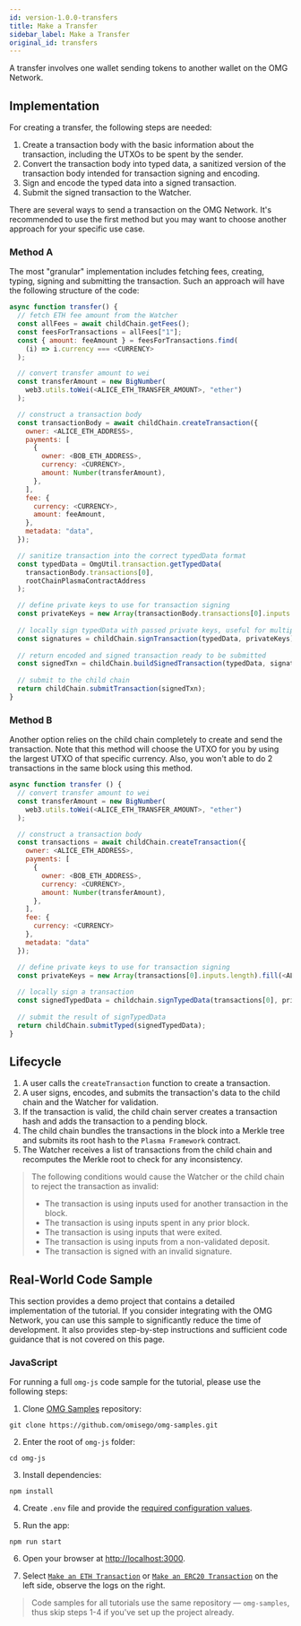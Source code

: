 ```yaml
---
id: version-1.0.0-transfers
title: Make a Transfer
sidebar_label: Make a Transfer
original_id: transfers
---
```


A transfer involves one wallet sending tokens to another wallet on the OMG Network.

## Implementation

For creating a transfer, the following steps are needed:
1. Create a transaction body with the basic information about the transaction, including the UTXOs to be spent by the sender.
2. Convert the transaction body into typed data, a sanitized version of the transaction body intended for transaction signing and encoding.
3. Sign and encode the typed data into a signed transaction.
4. Submit the signed transaction to the Watcher.

There are several ways to send a transaction on the OMG Network. It's recommended to use the first method but you may want to choose another approach for your specific use case.

### Method A

The most "granular" implementation includes fetching fees, creating, typing, signing and submitting the transaction. Such an approach will have the following structure of the code:

<!--DOCUSAURUS_CODE_TABS-->
<!-- JavaScript -->
```js
async function transfer() {
  // fetch ETH fee amount from the Watcher
  const allFees = await childChain.getFees();
  const feesForTransactions = allFees["1"];
  const { amount: feeAmount } = feesForTransactions.find(
    (i) => i.currency === <CURRENCY>
  );

  // convert transfer amount to wei
  const transferAmount = new BigNumber(
    web3.utils.toWei(<ALICE_ETH_TRANSFER_AMOUNT>, "ether")
  );

  // construct a transaction body
  const transactionBody = await childChain.createTransaction({
    owner: <ALICE_ETH_ADDRESS>,
    payments: [
      {
        owner: <BOB_ETH_ADDRESS>,
        currency: <CURRENCY>,
        amount: Number(transferAmount),
      },
    ],
    fee: {
      currency: <CURRENCY>,
      amount: feeAmount,
    },
    metadata: "data",
  });

  // sanitize transaction into the correct typedData format
  const typedData = OmgUtil.transaction.getTypedData(
    transactionBody.transactions[0],
    rootChainPlasmaContractAddress
  );

  // define private keys to use for transaction signing
  const privateKeys = new Array(transactionBody.transactions[0].inputs.length).fill(<ALICE_ETH_ADDRESS_PRIVATE_KEY>);
  
  // locally sign typedData with passed private keys, useful for multiple different signatures
  const signatures = childChain.signTransaction(typedData, privateKeys);
  
  // return encoded and signed transaction ready to be submitted
  const signedTxn = childChain.buildSignedTransaction(typedData, signatures);
  
  // submit to the child chain
  return childChain.submitTransaction(signedTxn);
}

```
<!--END_DOCUSAURUS_CODE_TABS-->

### Method B

Another option relies on the child chain completely to create and send the transaction. Note that this method will choose the UTXO for you by using the largest UTXO of that specific currency. Also, you won't able to do 2 transactions in the same block using this method.

<!--DOCUSAURUS_CODE_TABS-->
<!-- JavaScript -->
```js
async function transfer () {
  // convert transfer amount to wei
  const transferAmount = new BigNumber(
    web3.utils.toWei(<ALICE_ETH_TRANSFER_AMOUNT>, "ether")
  );

  // construct a transaction body
  const transactions = await childChain.createTransaction({
    owner: <ALICE_ETH_ADDRESS>,
    payments: [
      {
        owner: <BOB_ETH_ADDRESS>,
        currency: <CURRENCY>,
        amount: Number(transferAmount),
      },
    ],
    fee: {
      currency: <CURRENCY>
    },
    metadata: "data"
  });

  // define private keys to use for transaction signing
  const privateKeys = new Array(transactions[0].inputs.length).fill(<ALICE_ETH_ADDRESS_PRIVATE_KEY>);
  
  // locally sign a transaction
  const signedTypedData = childchain.signTypedData(transactions[0], privateKeys);
  
  // submit the result of signTypedData
  return childChain.submitTyped(signedTypedData);
}
```
<!--END_DOCUSAURUS_CODE_TABS-->

## Lifecycle

1. A user calls the `createTransaction` function to create a transaction.
2. A user signs, encodes, and submits the transaction's data to the child chain and the Watcher for validation.
3. If the transaction is valid, the child chain server creates a transaction hash and adds the transaction to a pending block.
4. The child chain bundles the transactions in the block into a Merkle tree and submits its root hash to the `Plasma Framework` contract.
5. The Watcher receives a list of transactions from the child chain and recomputes the Merkle root to check for any inconsistency.

> The following conditions would cause the Watcher or the child chain to reject the transaction as invalid:
> - The transaction is using inputs used for another transaction in the block.
> - The transaction is using inputs spent in any prior block.
> - The transaction is using inputs that were exited.
> - The transaction is using inputs from a non-validated deposit.
> - The transaction is signed with an invalid signature.

## Real-World Code Sample

This section provides a demo project that contains a detailed implementation of the tutorial. If you consider integrating with the OMG Network, you can use this sample to significantly reduce the time of development. It also provides step-by-step instructions and sufficient code guidance that is not covered on this page.

### JavaScript

For running a full `omg-js` code sample for the tutorial, please use the following steps:

1. Clone [OMG Samples](https://github.com/omisego/omg-samples) repository:

```
git clone https://github.com/omisego/omg-samples.git
```

2. Enter the root of `omg-js` folder:

```
cd omg-js
```

3. Install dependencies:

```
npm install
```

4. Create `.env` file and provide the [required configuration values](https://github.com/omisego/omg-samples/tree/master/omg-js#setup).

5. Run the app:

```
npm run start
```

6. Open your browser at [http://localhost:3000](http://localhost:3000). 

7. Select [`Make an ETH Transaction`](https://github.com/omisego/omg-samples/tree/master/omg-js/app/03-transaction-eth) or [`Make an ERC20 Transaction`](https://github.com/omisego/omg-samples/tree/master/omg-js/app/03-transaction-erc20) on the left side, observe the logs on the right.

> Code samples for all tutorials use the same repository — `omg-samples`, thus skip steps 1-4 if you've set up the project already.
